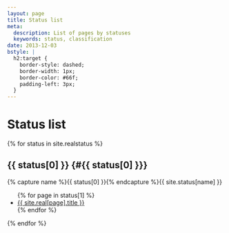 ```yaml
---
layout: page
title: Status list
meta:
  description: List of pages by statuses
  keywords: status, classification
date: 2013-12-03
bstyle: |
  h2:target {
    border-style: dashed;
    border-width: 1px;
    border-color: #66f;
    padding-left: 3px;
  }
---
```


# Status list

{% for status in site.realstatus %}
## {{ status[0] }} {#{{ status[0] }}}
{% capture name %}{{ status[0] }}{% endcapture %}{{ site.status[name] }}
<ul>{% for page in status[1] %}
<li><a href="/{{ page | replace_first: '.md', '.html' }}">{{ site.real[page].title }}</a></li>{% endfor %}
</ul>
{% endfor %}
